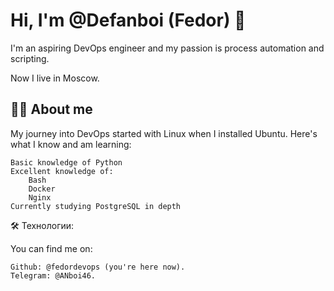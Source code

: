 

# Hi, I'm @Defanboi (Fedor) 👋

I'm an aspiring DevOps engineer and my passion is process automation and scripting.

Now I live in Moscow.

## 👩‍💻 About me
My journey into DevOps started with Linux when I installed Ubuntu. Here's what I know and am learning:

    Basic knowledge of Python
    Excellent knowledge of:
        Bash
        Docker
        Nginx
    Currently studying PostgreSQL in depth


🛠 Технологии:






You can find me on:

    Github: @fedordevops (you're here now).
    Telegram: @ANboi46.
